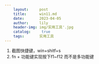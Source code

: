 ```yaml
---
    layout:     post
    title:      win11.md
    date:       2023-04-05
    author:     lily
    header-img: img/实用工具'.jpg
    catalog: 	 true
    tags:       实用工具
---
```


1. 截图快捷键，win+shitf+s
2. fn + 功能键实现按下f1~f12 而不是多功能键
